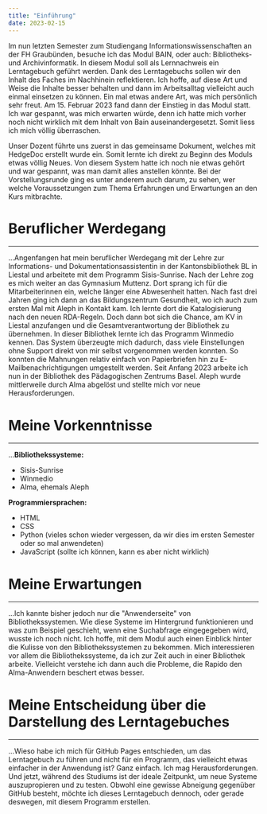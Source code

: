 ```yaml
---
title: "Einführung"
date: 2023-02-15
---
```


Im nun letzten Semester zum Studiengang Informationswissenschaften an der FH Graubünden, besuche ich das Modul BAIN, oder auch: Bibliotheks- und Archivinformatik.
In diesem Modul soll als Lernnachweis ein Lerntagebuch geführt werden. Dank des Lerntagebuchs sollen wir den Inhalt des Faches im Nachhinein reflektieren. Ich hoffe,
auf diese Art und Weise die Inhalte besser behalten und dann im Arbeitsalltag vielleicht auch einmal einsetzen zu können.
Ein mal etwas andere Art, was mich persönlich sehr freut. 
Am 15. Februar 2023 fand dann der Einstieg in das Modul statt. Ich war gespannt, was mich erwarten würde, denn ich hatte mich vorher noch nicht wirklich mit dem Inhalt
von Bain auseinandergesetzt. Somit liess ich mich völlig überraschen.

Unser Dozent führte uns zuerst in das gemeinsame Dokument, welches mit HedgeDoc erstellt wurde ein. Somit lernte ich direkt zu Beginn des Moduls etwas völlig Neues.
Von diesem System hatte ich noch nie etwas gehört und war gespannt, was man damit alles anstellen könnte.
Bei der Vorstellungsrunde ging es unter anderem auch darum, zu sehen, wer welche Voraussetzungen zum Thema Erfahrungen und Erwartungen an den Kurs mitbrachte.
  

# Beruflicher Werdegang
---  
...Angenfangen hat mein beruflicher Werdegang mit der Lehre zur Informations- und Dokumentationsassistentin in der Kantonsbibliothek BL in Liestal und arbeitete mit
dem Programm Sisis-Sunrise. 
Nach der Lehre zog es mich weiter an das Gymnasium Muttenz. Dort sprang ich für die Mitarbeiterinnen ein, welche länger eine Abwesenheit hatten.
Nach fast drei Jahren ging ich dann an das Bildungszentrum Gesundheit, wo ich auch zum ersten Mal mit Aleph in Kontakt kam. Ich lernte dort die Katalogisierung nach
den neuen RDA-Regeln. 
Doch dann bot sich die Chance, am KV in Liestal anzufangen und die Gesamtverantwortung der Bibliothek zu übernehmen. In dieser Bibliothek lernte ich das Programm 
Winmedio kennen. Das System überzeugte mich dadurch, dass viele Einstellungen ohne Support direkt von mir selbst vorgenommen werden konnten. So konnten die Mahnungen 
relativ einfach von Papierbriefen hin zu E-Mailbenachrichtigungen umgestellt werden.
Seit Anfang 2023 arbeite ich nun in der Bibliothek des Pädagogischen Zentrums Basel. Aleph wurde mittlerweile durch Alma abgelöst und stellte mich vor neue 
Herausforderungen.
  

# Meine Vorkenntnisse
---  

...**Bibliothekssysteme:**
* Sisis-Sunrise
* Winmedio
* Alma, ehemals Aleph
  
  
**Programmiersprachen:**
* HTML
* CSS
* Python (vieles schon wieder vergessen, da wir dies im ersten Semester oder so mal anwendeten)
* JavaScript (sollte ich können, kann es aber nicht wirklich)
  

# Meine Erwartungen
---  

...Ich kannte bisher jedoch nur die "Anwenderseite" von Bibliothekssystemen. 
Wie diese Systeme im Hintergrund funktionieren und was zum Beispiel geschieht, wenn eine Suchabfrage eingegegeben wird, wusste ich noch nicht.
Ich hoffe, mit dem Modul auch einen Einblick hinter die Kulisse von den Bibliothekssystemen zu bekommen. Mich interessieren vor allem die Bibliothekssysteme, 
da ich zur Zeit auch in einer Bibliothek arbeite. Vielleicht verstehe ich dann auch die Probleme, die Rapido den Alma-Anwendern beschert etwas besser.
  
  
# Meine Entscheidung über die Darstellung des Lerntagebuches  
---  

...Wieso habe ich mich für GitHub Pages entschieden, um das Lerntagebuch zu führen und nicht für ein Programm, das vielleicht etwas einfacher in der Anwendung ist?
Ganz einfach. Ich mag Herausforderungen. Und jetzt, während des Studiums ist der ideale Zeitpunkt, um neue Systeme auszupropieren und zu testen. Obwohl eine 
gewisse Abneigung gegenüber GitHub besteht, möchte ich dieses Lerntagebuch dennoch, oder gerade deswegen, mit diesem Programm erstellen.
